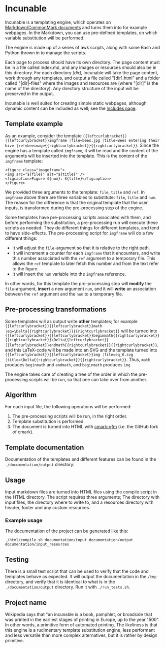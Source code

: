 # Incunable

Incunable is a templating engine, which operates on [Markdown/CommonMark documents](https://commonmark.org) and turns them into for example webpages. In the Markdown, you can use pre-defined templates, on which variable substitution will be performed.

The engine is made up of a series of awk scripts, along with some Bash and Python thrown in to manage the scripts.

Each page to process should have its own directory. The page content must be in a file called index.md, and any images or resources should also be in this directory. For each directory *[dir]*, Incunable will take the page content, work through any templates, and output a file called "[dir].html" and a folder called "[dir]-files" where the images and resources are (where "[dir]" is the name of the directory). Any directory structure of the input will be preserved in the output.

Incunable is well suited for creating simple static webpages, although dynamic content can be included as well; see the [Includes page](examples/includes.html).


## Template example
As an example, consider the template `{{leftcurlybracket}}{{leftcurlybracket}}imgframe |file=bees.jpg |title=Bees entering their hive |ref=beeimage{{rightcurlybracket}}{{rightcurlybracket}}`. Since the engine has a template called `imgframe`, it will be read and the content of the arguments will be inserted into the template. This is the content of the `imgframe` template:

```
<figure class="imageframe">
<img src="${file}" alt="${title}" />
<figcaption>Figure ${num}: ${title}</figcaption>
</figure>
```

We provided three arguments to the template: `file`, `title` and `ref`. In `imgframe` above there are three variables to substitute: `file`, `title` and `num`. The reason for the difference is that the original template that the user inputs, is transformed during the pre-processing step of the engine.

Some templates have pre-processing scripts associated with them, and before performing the substitution, a pre-processing run will execute these scripts as needed. They do different things for different templates, and tend to have side-effects. The pre-processing script for `imgframe` will do a few different things:
* It will adjust the `file`-argument so that it is relative to the right path.
* It will increment a counter for each `imgframe` that it encounters, and write this number associated with the `ref` argument to a temporary file. This allows the `ref` template to later fetch this number and from the text refer to the figure.
* It will insert the `num` variable into the `imgframe` reference.

In other words, for this template the pre-processing step will **modify** the `file`-argument, **insert** a new argument `num`, and it will **write** an association between the `ref` argument and the `num` to a temporary file.

## Pre-processing transformations
Some templates will as output write **other** templates; for example `{{leftcurlybracket}}{{leftcurlybracket}}math |eq=\Delta{{rightcurlybracket}}{{rightcurlybracket}}` will be turned into `{{leftcurlybracket}}{{leftcurlybracket}}beginmath{{rightcurlybracket}}{{rightcurlybracket}}\Delta{{leftcurlybracket}}{{leftcurlybracket}}endmath{{rightcurlybracket}}{{rightcurlybracket}}`, and this LaTeX-code will be made into an SVG and the template turned into `{{leftcurlybracket}}{{leftcurlybracket}}img |file=eq_0.svg |title=\Delta{{rightcurlybracket}}{{rightcurlybracket}}`. Thus, `math` produces `beginmath` and `endmath`, and `beginmath` produces `img`.

The engine takes care of creating a tree of the order in which the pre-processing scripts will be run, so that one can take over from another.


## Algorithm
For each input file, the following operations will be performed:
1. The pre-processing scripts will be run, in the right order.
2. Template substitution is performed.
3. The document is turned into HTML with [cmark-gfm](https://github.com/github/cmark-gfm) (i.e. the GitHub fork of cmark).

## Template documentation
Documentation of the templates and different features can be found in the `./documentation/output` directory.

## Usage
Input markdown files are turned into HTML files using the compile script in the HTML directory. The script requires three arguments; The directory with input files, the directory where to write to, and a resources directory with header, footer and any custom resources.

### Example usage
The documentation of the project can be generated like this:

```
./html/compile.sh documentation/input documentation/output documentation/input_resources
```

## Testing
There is a small test script that can be used to verify that the code and templates behave as expected. It will output the documentation in the `/tmp` directory, and verify that it is identical to what is in the `./documentation/output` directory. Run it with `./run_tests.sh`.

## Project name
Wikipedia says that "an incunable is a book, pamphlet, or broadside that was printed in the earliest stages of printing in Europe, up to the year 1500". In other words, a primitive form of automated printing. The likeliness is that this engine is a rudimentary template substitution engine, less performant and less versatile than more complex alternatives, but it is rather by design primitive.
